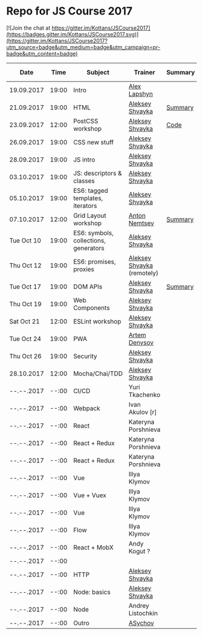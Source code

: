 # Repo for JS Course 2017

[![Join the chat at https://gitter.im/Kottans/JSCourse2017](https://badges.gitter.im/Kottans/JSCourse2017.svg)](https://gitter.im/Kottans/JSCourse2017?utm_source=badge&utm_medium=badge&utm_campaign=pr-badge&utm_content=badge)

Date | Time | Subject | Trainer | Summary | Slides | Video | Home task
-----|------|---------|---------|---------|--------|-------|----------
19.09.2017 | 19:00 | Intro | [Alex Lapshyn](https://github.com/sudodoki)|| [Slides](http://sudodoki.github.io/slides/kottans-intro-slides) |[Video](https://youtu.be/3wZsafZ0UPk) | [task](https://gist.github.com/sudodoki/5bc7551f1fcf6540d1f70fdf0726220e)
21.09.2017 | 19:00 | HTML | [Aleksey Shvayka](https://github.com/shvaikalesh) | [Summary](lecture_summary/170921_html.md) | |TBA | [task](assignments/170921_html.md)
23.09.2017 | 12:00 | PostCSS workshop | [Aleksey Shvayka](https://github.com/shvaikalesh) | [Code](lecture_summary/170923_workshop_postcss.md)
26.09.2017 | 19:00 | CSS new stuff | [Aleksey Shvayka](https://github.com/shvaikalesh)
28.09.2017 | 19:00 | JS intro | [Aleksey Shvayka](https://github.com/shvaikalesh)
03.10.2017 | 19:00 | JS: descriptors & classes | [Aleksey Shvayka](https://github.com/shvaikalesh) || [Summary & code](lecture_summary/171003_js_old_stuff.md)
05.10.2017 | 19:00 | ES6: tagged templates, iterators | [Aleksey Shvayka](https://github.com/shvaikalesh)
07.10.2017 | 12:00 | Grid Layout workshop | [Anton Nemtsev](https://github.com/SilentImp)| [Summary](lecture_summary/171007_workshop_grid_layout.md)|[Slides](https://silentimp.github.io/grid/)||[task](https://docs.google.com/document/d/1sMaCr7T8osfR5Lhn2-5gGFhU7Lxcd0SqNuy_YFfunLs/edit?usp=sharing)
Tue Oct 10 | 19:00 | ES6: symbols, collections, generators | [Aleksey Shvayka](https://github.com/shvaikalesh)
Thu Oct 12 | 19:00 | ES6: promises, proxies | [Aleksey Shvayka](https://github.com/shvaikalesh) (remotely)
Tue Oct 17 | 19:00 | DOM APIs | [Aleksey Shvayka](https://github.com/shvaikalesh) | [Summary](lecture_summary/171016_dom_api.md) ||| [task](assignments/171016_dom_api.md)
Thu Oct 19 | 19:00 | Web Components | [Aleksey Shvayka](https://github.com/shvaikalesh)
Sat Oct 21 | 12:00 | ESLint workshop | [Aleksey Shvayka](https://github.com/shvaikalesh)
Tue Oct 24 | 19:00 | PWA | [Artem Denysov](https://github.com/denar90)
Thu Oct 26 | 19:00 | Security | [Aleksey Shvayka](https://github.com/shvaikalesh)
28.10.2017 | 12:00 | Mocha/Chai/TDD | [Aleksey Shvayka](https://github.com/shvaikalesh)
--.--.2017 | --:00 | CI/CD | Yuri Tkachenko
--.--.2017 | --:00 | Webpack | Ivan Akulov [r]
--.--.2017 | --:00 | React | Kateryna Porshnieva
--.--.2017 | --:00 | React + Redux | Kateryna Porshnieva
--.--.2017 | --:00 | React + Redux | Kateryna Porshnieva
--.--.2017 | --:00 | Vue | Illya Klymov
--.--.2017 | --:00 | Vue + Vuex | Illya Klymov
--.--.2017 | --:00 | Vue | Illya Klymov
--.--.2017 | --:00 | Flow | Illya Klymov
--.--.2017 | --:00 | React + MobX | Andy Kogut ?
--.--.2017 | --:00 | |
--.--.2017 | --:00 | HTTP | [Aleksey Shvayka](https://github.com/shvaikalesh)
--.--.2017 | --:00 | Node: basics | [Aleksey Shvayka](https://github.com/shvaikalesh)
--.--.2017 | --:00 | Node | Andrey Listochkin
--.--.2017 | --:00 | Outro | [ASychov](https://github.com/suchov)
